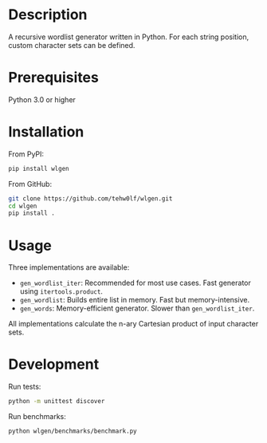 # Description

A recursive wordlist generator written in Python.
For each string position, custom character sets can be defined.

# Prerequisites

Python 3.0 or higher

# Installation

From PyPI:

```bash
pip install wlgen
```

From GitHub:

```bash
git clone https://github.com/tehw0lf/wlgen.git
cd wlgen
pip install .
```

# Usage

Three implementations are available:

- `gen_wordlist_iter`: Recommended for most use cases. Fast generator using `itertools.product`.
- `gen_wordlist`: Builds entire list in memory. Fast but memory-intensive.
- `gen_words`: Memory-efficient generator. Slower than `gen_wordlist_iter`.

All implementations calculate the n-ary Cartesian product of input character sets.

# Development

Run tests:
```bash
python -m unittest discover
```

Run benchmarks:
```bash
python wlgen/benchmarks/benchmark.py
```
